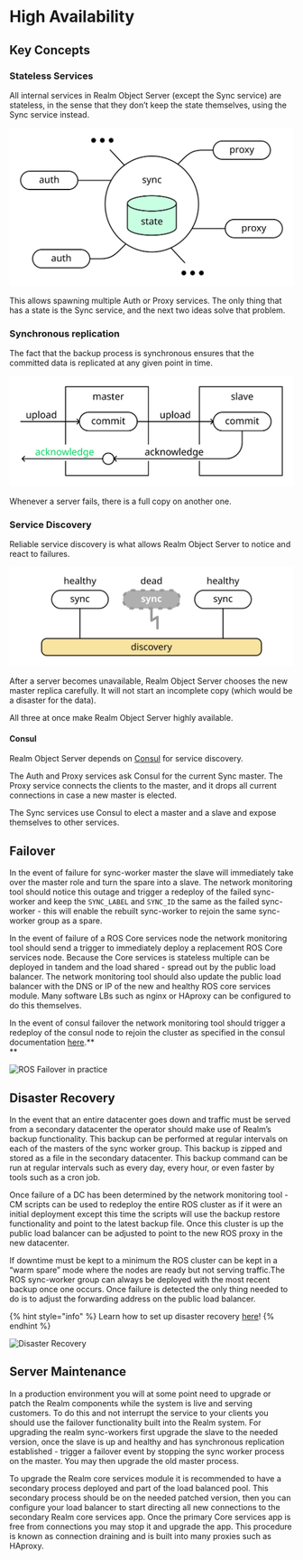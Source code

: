 # High Availability

## Key Concepts

### Stateless Services

All internal services in Realm Object Server \(except the Sync service\) are stateless, in the sense that they don’t keep the state themselves, using the Sync service instead. 

![Stateless Services](../../../.gitbook/assets/stateless-services%20%282%29.svg)

This allows spawning multiple Auth or Proxy services. The only thing that has a state is the Sync service, and the next two ideas solve that problem.

### **Synchronous replication** 

The fact that the backup process is synchronous ensures that the committed data is replicated at any given point in time. 

![Synchronous Replication](../../../.gitbook/assets/synchronous-replication.svg)

Whenever a server fails, there is a full copy on another one.

### Service Discovery

Reliable service discovery is what allows Realm Object Server to notice and react to failures. 

![](../../../.gitbook/assets/service-discovery.svg)

After a server becomes unavailable, Realm Object Server chooses the new master replica carefully. It will not start an incomplete copy \(which would be a disaster for the data\).

All three at once make Realm Object Server highly available.

#### Consul

Realm Object Server depends on [Consul](https://consul.io) for service discovery.

The Auth and Proxy services ask Consul for the current Sync master. The Proxy service connects the clients to the master, and it drops all current connections in case a new master is elected.

The Sync services use Consul to elect a master and a slave and expose themselves to other services.

## Failover

In the event of failure for sync-worker master the slave will immediately take over the master role and turn the spare into a slave. The network monitoring tool should notice this outage and trigger a redeploy of the failed sync-worker and keep the `SYNC_LABEL` and `SYNC_ID` the same as the failed sync-worker - this will enable the rebuilt sync-worker to rejoin the same sync-worker group as a spare.  


In the event of failure of a ROS Core services node the network monitoring tool should send a trigger to immediately deploy a replacement ROS Core services node. Because the Core services is stateless multiple can be deployed in tandem and the load shared - spread out by the public load balancer. The network monitoring tool should also update the public load balancer with the DNS or IP of the new and healthy ROS core services module. Many software LBs such as nginx or HAproxy can be configured to do this themselves.  


In the event of consul failover the network monitoring tool should trigger a redeploy of the consul node to rejoin the cluster as specified in the consul documentation [here](https://www.consul.io/docs/guides/outage.html).**  
**

![ROS Failover in practice](https://lh3.googleusercontent.com/cQ4-G9won4LTRtYEyiMkaqkjv_uytfvO4fuXogW6tYaJn1899RStTq6vyHNgwVBmL9SS9Bw69oijpvPhnOYaAwWFO-LCgEgHX26d8tDW8mC0-XxfwBegb6hc66sdvVianCKhkGWT)

## Disaster Recovery

In the event that an entire datacenter goes down and traffic must be served from a secondary datacenter the operator should make use of Realm’s backup functionality. This backup can be performed at regular intervals on each of the masters of the sync worker group. This backup is zipped and stored as a file in the secondary datacenter. This backup command can be run at regular intervals such as every day, every hour, or even faster by tools such as a cron job.

Once failure of a DC has been determined by the network monitoring tool - CM scripts can be used to redeploy the entire ROS cluster as if it were an initial deployment except this time the scripts will use the backup restore functionality and point to the latest backup file. Once this cluster is up the public load balancer can be adjusted to point to the new ROS proxy in the new datacenter.

If downtime must be kept to a minimum the ROS cluster can be kept in a “warm spare” mode where the nodes are ready but not serving traffic.The ROS sync-worker group can always be deployed with the most recent backup once one occurs. Once failure is detected the only thing needed to do is to adjust the forwarding address on the public load balancer.

{% hint style="info" %}
Learn how to set up disaster recovery [here](disaster-recovery.md)! 
{% endhint %}

![Disaster Recovery](https://lh6.googleusercontent.com/JmQb8_KsOw0u1QDUJ29B-0pKU8r3P0riUo6rsxF-BwjaDvfJByair-teBr90m8o3Ujyl60qS533nSJ7mcULTakf0sGt5EoY6byJ8Hxjl3Fa3DeHo2ghAJWQvMAChNjlkJdw8jqmO)

## Server Maintenance 

In a production environment you will at some point need to upgrade or patch the Realm components while the system is live and serving customers. To do this and not interrupt the service to your clients you should use the failover functionality built into the Realm system. For upgrading the realm sync-workers first upgrade the slave to the needed version, once the slave is up and healthy and has synchronous replication established - trigger a failover event by stopping the sync worker process on the master. You may then upgrade the old master process.  


To upgrade the Realm core services module it is recommended to have a secondary process deployed and part of the load balanced pool. This secondary process should be on the needed patched version, then you can configure your load balancer to start directing all new connections to the secondary Realm core services app. Once the primary Core services app is free from connections you may stop it and upgrade the app. This procedure is known as connection draining and is built into many proxies such as HAproxy.  


